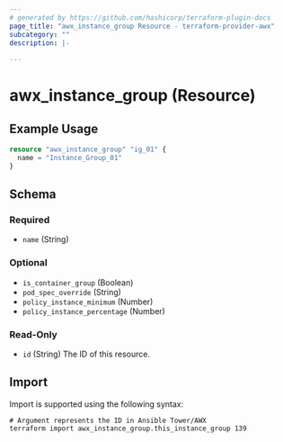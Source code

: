 ```yaml
---
# generated by https://github.com/hashicorp/terraform-plugin-docs
page_title: "awx_instance_group Resource - terraform-provider-awx"
subcategory: ""
description: |-
  
---
```


# awx_instance_group (Resource)



## Example Usage

```terraform
resource "awx_instance_group" "ig_01" {
  name = "Instance_Group_01"
}
```

<!-- schema generated by tfplugindocs -->
## Schema

### Required

- `name` (String)

### Optional

- `is_container_group` (Boolean)
- `pod_spec_override` (String)
- `policy_instance_minimum` (Number)
- `policy_instance_percentage` (Number)

### Read-Only

- `id` (String) The ID of this resource.

## Import

Import is supported using the following syntax:

```shell
# Argument represents the ID in Ansible Tower/AWX
terraform import awx_instance_group.this_instance_group 139
```
